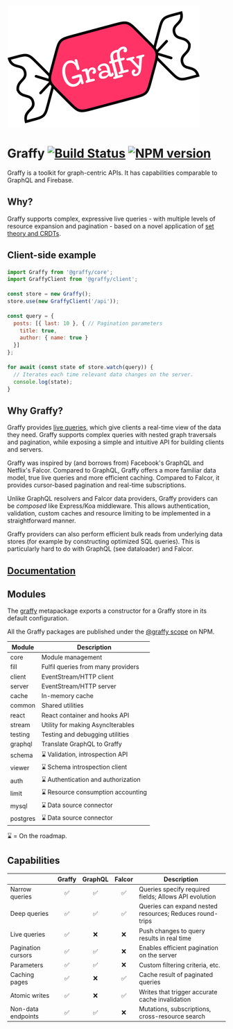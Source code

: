 ![Graffy logo](public/graffy-logo.svg)

# Graffy [![Build Status](https://img.shields.io/travis/usegraffy/graffy?style=flat-square)](https://travis-ci.org/usegraffy/graffy) [![NPM version](https://img.shields.io/npm/v/@graffy/core?style=flat-square)](https://www.npmjs.com/org/graffy)

Graffy is a toolkit for graph-centric APIs. It has capabilities comparable to GraphQL and Firebase.

## Why?

Graffy supports complex, expressive live queries - with multiple levels of resource expansion and pagination - based on a novel application of [set theory and CRDTs](pages/advanced/01-Theory).

## Client-side example

```js
import Graffy from '@graffy/core';
import GraffyClient from '@graffy/client';

const store = new Graffy();
store.use(new GraffyClient('/api'));

const query = {
  posts: [{ last: 10 }, { // Pagination parameters
    title: true,
    author: { name: true }
  }]
};

for await (const state of store.watch(query)) {
  // Iterates each time relevant data changes on the server.
  console.log(state);
}
```

## Why Graffy?

Graffy provides [live queries](pages/why/02-LiveQueries.md), which give clients a real-time view of the data they need. Graffy supports complex queries with nested graph traversals and pagination, while exposing a simple and intuitive API for building clients and servers.

Graffy was inspired by (and borrows from) Facebook's GraphQL and Netflix's Falcor. Compared to GraphQL, Graffy offers a more familiar data model, true live queries and more efficient caching. Compared to Falcor, it provides cursor-based pagination and real-time subscriptions.

Unlike GraphQL resolvers and Falcor data providers, Graffy providers can be _composed_ like Express/Koa middleware. This allows authentication, validation, custom caches and resource limiting to be implemented in a straightforward manner.

Graffy providers can also perform efficient bulk reads from underlying data stores (for example by constructing optimized SQL queries). This is particularly hard to do with GraphQL (see dataloader) and Falcor.

## [Documentation](https://graffy.js.org)

## Modules

The [graffy](https://www.npmjs.com/package/graffy) metapackage exports a constructor for a Graffy store in its default configuration.

All the Graffy packages are published under the [@graffy scope](https://www.npmjs.com/org/graffy) on NPM.

| Module   | Description                         |
| -------- | ----------------------------------- |
| core     | Module management                   |
| fill     | Fulfil queries from many providers  |
| client   | EventStream/HTTP client             |
| server   | EventStream/HTTP server             |
| cache    | In-memory cache                     |
| common   | Shared utilities                    |
| react    | React container and hooks API       |
| stream   | Utility for making AsyncIterables   |
| testing  | Testing and debugging utilities     |
| graphql  | Translate GraphQL to Graffy      |
| schema   | ⌛ Validation, introspection API    |
| viewer   | ⌛ Schema introspection client      |
| auth     | ⌛ Authentication and authorization |
| limit    | ⌛ Resource consumption accounting  |
| mysql    | ⌛ Data source connector            |
| postgres | ⌛ Data source connector            |

⌛ = On the roadmap.

## Capabilities

|                    | Graffy | GraphQL | Falcor | Description                                              |
| ------------------ | :--: | :-----: | :----: | -------------------------------------------------------- |
| Narrow queries     |  ✅  |   ✅    |   ✅   | Queries specify required fields; Allows API evolution    |
| Deep queries       |  ✅  |   ✅    |   ✅   | Queries can expand nested resources; Reduces round-trips |
| Live queries       |  ✅  |   ❌    |   ❌   | Push changes to query results in real time               |
| Pagination cursors |  ✅  |   ✅    |   ❌   | Enables efficient pagination on the server               |
| Parameters         |  ✅  |   ✅    |   ❌   | Custom filtering criteria, etc.                          |
| Caching pages      |  ✅  |   ❌    |   ✅   | Cache result of paginated queries                        |
| Atomic writes      |  ✅  |   ❌    |   ✅   | Writes that trigger accurate cache invalidation          |
| Non-data endpoints |  ✅  |   ✅    |   ❌   | Mutations, subscriptions, cross-resource search          |
